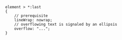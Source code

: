 	element > *:last
	{
		// prerequisite
		lineWrap: nowrap;
		// overflowing text is signaled by an ellipsis
		overflow: "...";
	}
